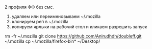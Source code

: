 2 профиля ФФ без смс.

1. удаляем или переименовываем ~/.mozilla
2. клонируем реп в ~/.mozilla
3. копируем ярлыки на рабочий стол и кликаем разрешить запуск

rm -fr ~/.mozilla
git clone https://github.com/Anirudhdh/doubleff.git ~/.mozilla
cp ~/.mozilla/firefox-bin* ~/Desktop/
